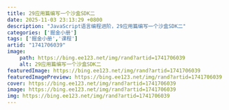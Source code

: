 ```yaml
---
title: 29应用篇编写一个沙盒SDK二
date: 2025-11-03 23:13:29 +0800
description: "JavaScript语言编程进阶，29应用篇编写一个沙盒SDK二"
categories: ['掘金小册']
tags: ['掘金小册','课程']
artid: "1741706039"
image:
    path: https://bing.ee123.net/img/rand?artid=1741706039
    alt: 29应用篇编写一个沙盒SDK二
featuredImage: https://bing.ee123.net/img/rand?artid=1741706039
featuredImagePreview: https://bing.ee123.net/img/rand?artid=1741706039
cover: https://bing.ee123.net/img/rand?artid=1741706039
image: https://bing.ee123.net/img/rand?artid=1741706039
img: https://bing.ee123.net/img/rand?artid=1741706039
---
```



